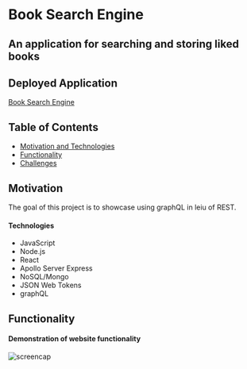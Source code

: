 # Book Search Engine

## An application for searching and storing liked books

## Deployed Application

[Book Search Engine](https://mighty-castle-53345.herokuapp.com/)

## Table of Contents

- [Motivation and Technologies](#motivation)
- [Functionality](#functionality)
- [Challenges](#challenges)

## Motivation

The goal of this project is to showcase using graphQL in leiu of REST.

#### Technologies

- JavaScript
- Node.js
- React
- Apollo Server Express
- NoSQL/Mongo
- JSON Web Tokens
- graphQL

## Functionality

#### Demonstration of website functionality

![screencap](./assets/screencap.gif)
